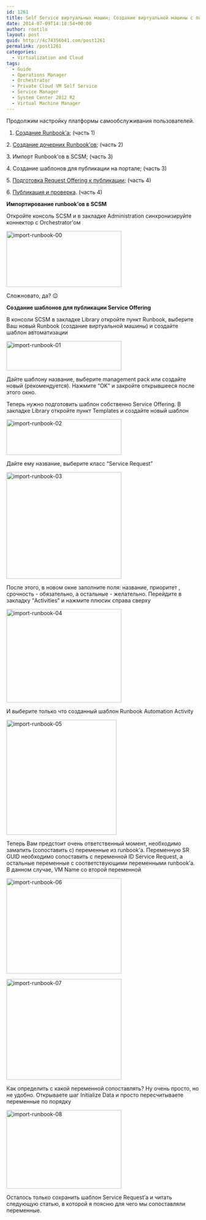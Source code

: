 ```yaml
---
id: 1261
title: Self Service виртуальных машин; Создание виртуальной машины с портала SCSM (часть 3)
date: 2014-07-09T14:18:54+00:00
author: rootilo
layout: post
guid: http://4c74356b41.com/post1261
permalink: /post1261
categories:
  - Virtualization and Cloud
tags:
  - Guide
  - Operations Manager
  - Orchestrator
  - Private Cloud VM Self Service
  - Service Manager
  - System Center 2012 R2
  - Virtual Machine Manager
---
```

Продолжим настройку платформы самообслуживания пользователей.
  
1. [Создание Runbook&#8217;а](http://4c74356b41.com/post1176); (часть 1)
  
2. [Создание дочерних Runbook&#8217;ов](http://4c74356b41.com/post1227); (часть 2)
  
3. Импорт Runbook&#8217;ов в SCSM; (часть 3)
  
4. Создание шаблонов для публикации на портале; (часть 3)
  
5. [Подготовка Request Offering к публикации](http://4c74356b41.com/post1284); (часть 4)
  
6. [Публикация и проверка](http://4c74356b41.com/post1284). (часть 4)

**Импортирование runbook&#8217;ов в SCSM**
  
Откройте консоль SCSM и в закладке Administration синхронизируйте коннектор с Orchestrator&#8217;ом
  
<a href="http://4c74356b41.com/wp-content/uploads/2016/02/import-runbook-00.png" rel="attachment wp-att-5098"><img src="http://4c74356b41.com/wp-content/uploads/2016/02/import-runbook-00-300x146.png" alt="import-runbook-00" width="300" height="146" /></a>
  
Сложновато, да? 😉

**Создание шаблонов для публикации Service Offering**
  
В консоли SCSM в закладке Library откройте пункт Runbook, выберите Ваш новый Runbook (создание виртуальной машины) и создайте шаблон автоматизации
  
<a href="http://4c74356b41.com/wp-content/uploads/2016/02/import-runbook-01.png" rel="attachment wp-att-5101"><img src="http://4c74356b41.com/wp-content/uploads/2016/02/import-runbook-01-300x77.png" alt="import-runbook-01" width="300" height="77" /></a>
  
Дайте шаблону название, выберите management pack или создайте новый (рекомендуется). Нажмите &#8220;OK&#8221; и закройте открывшееся после этого окно.

Теперь нужно подготовить шаблон собственно Service Offering. В закладке Library откройте пункт Templates и создайте новый шаблон
  
<a href="http://4c74356b41.com/wp-content/uploads/2016/02/import-runbook-02.png" rel="attachment wp-att-5105"><img src="http://4c74356b41.com/wp-content/uploads/2016/02/import-runbook-02-300x93.png" alt="import-runbook-02" width="300" height="93" /></a>
  
Дайте ему название, выберите класс &#8220;Service Request&#8221;
  
<a href="http://4c74356b41.com/wp-content/uploads/2016/02/import-runbook-03.png" rel="attachment wp-att-5108"><img src="http://4c74356b41.com/wp-content/uploads/2016/02/import-runbook-03-300x278.png" alt="import-runbook-03" width="300" height="278" /></a>
  
После этого, в новом окне заполните поля: название, приоритет , срочность - обязательно, а остальные - желательно. Перейдите в закладку &#8220;Activities&#8221; и нажмите плюсик справа сверху
  
<a href="http://4c74356b41.com/wp-content/uploads/2016/02/import-runbook-04.png" rel="attachment wp-att-5111"><img src="http://4c74356b41.com/wp-content/uploads/2016/02/import-runbook-04-300x244.png" alt="import-runbook-04" width="300" height="244" /></a>
  
И выберите только что созданный шаблон Runbook Automation Activity
  
<a href="http://4c74356b41.com/wp-content/uploads/2016/02/import-runbook-05.png" rel="attachment wp-att-5115"><img src="http://4c74356b41.com/wp-content/uploads/2016/02/import-runbook-05-287x300.png" alt="import-runbook-05" width="287" height="300" /></a>
  
Теперь Вам предстоит очень ответственный момент, необходимо замапить (сопоставить с) переменные из runbook&#8217;а. Переменную SR GUID необходимо сопоставить с переменной ID Service Request, а остальные переменные с соответствующими переменными runbook&#8217;а. В данном случае, VM Name со второй переменной
  
<a href="http://4c74356b41.com/wp-content/uploads/2016/02/import-runbook-06.png" rel="attachment wp-att-5118"><img src="http://4c74356b41.com/wp-content/uploads/2016/02/import-runbook-06-300x249.png" alt="import-runbook-06" width="300" height="249" /></a>
  
<a href="http://4c74356b41.com/wp-content/uploads/2016/02/import-runbook-07.png" rel="attachment wp-att-5122"><img src="http://4c74356b41.com/wp-content/uploads/2016/02/import-runbook-07-300x263.png" alt="import-runbook-07" width="300" height="263" /></a>
  
Как определить с какой переменной сопоставлять? Ну очень просто, но не удобно. Открываете шаг Initialize Data и просто пересчитываете переменные по порядку
  
<a href="http://4c74356b41.com/wp-content/uploads/2016/02/import-runbook-08.png" rel="attachment wp-att-5126"><img src="http://4c74356b41.com/wp-content/uploads/2016/02/import-runbook-08-300x205.png" alt="import-runbook-08" width="300" height="205" /></a>
  
Осталось только сохранить шаблон Service Request&#8217;а и читать следующую статью, в которой я поясню для чего мы сопоставляли переменные.